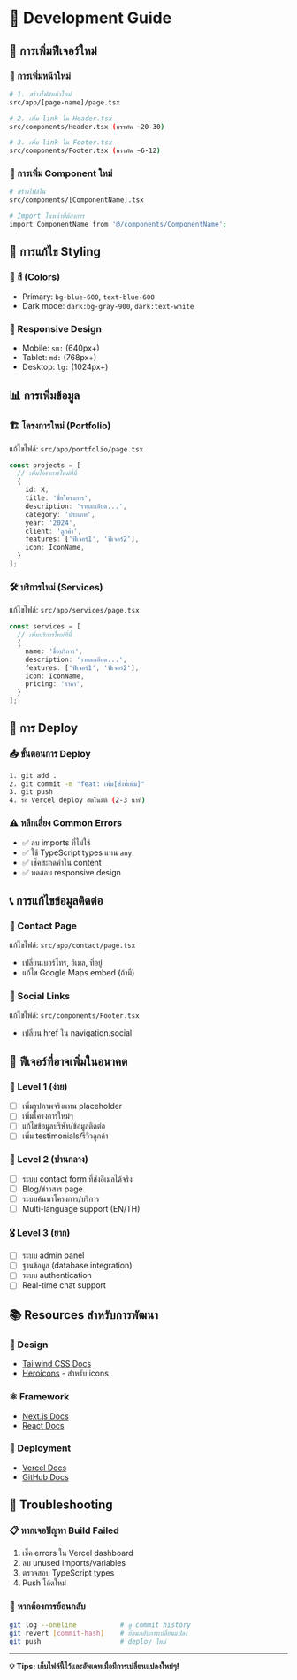 # 📖 Development Guide

## 🚀 การเพิ่มฟีเจอร์ใหม่

### 📄 การเพิ่มหน้าใหม่
```bash
# 1. สร้างไฟล์หน้าใหม่
src/app/[page-name]/page.tsx

# 2. เพิ่ม link ใน Header.tsx
src/components/Header.tsx (บรรทัด ~20-30)

# 3. เพิ่ม link ใน Footer.tsx  
src/components/Footer.tsx (บรรทัด ~6-12)
```

### 🧩 การเพิ่ม Component ใหม่
```bash
# สร้างไฟล์ใน
src/components/[ComponentName].tsx

# Import ในหน้าที่ต้องการ
import ComponentName from '@/components/ComponentName';
```

## 🎨 การแก้ไข Styling

### 🌈 สี (Colors)
- Primary: `bg-blue-600`, `text-blue-600`
- Dark mode: `dark:bg-gray-900`, `dark:text-white`

### 📱 Responsive Design
- Mobile: `sm:` (640px+)
- Tablet: `md:` (768px+)  
- Desktop: `lg:` (1024px+)

## 📊 การเพิ่มข้อมูล

### 🏗️ โครงการใหม่ (Portfolio)
แก้ไขไฟล์: `src/app/portfolio/page.tsx`
```typescript
const projects = [
  // เพิ่มโครงการใหม่ที่นี่
  {
    id: X,
    title: 'ชื่อโครงการ',
    description: 'รายละเอียด...',
    category: 'ประเภท',
    year: '2024',
    client: 'ลูกค้า',
    features: ['ฟีเจอร์1', 'ฟีเจอร์2'],
    icon: IconName,
  }
];
```

### 🛠️ บริการใหม่ (Services)
แก้ไขไฟล์: `src/app/services/page.tsx`
```typescript
const services = [
  // เพิ่มบริการใหม่ที่นี่
  {
    name: 'ชื่อบริการ',
    description: 'รายละเอียด...',
    features: ['ฟีเจอร์1', 'ฟีเจอร์2'],
    icon: IconName,
    pricing: 'ราคา',
  }
];
```

## 🔧 การ Deploy

### 📤 ขั้นตอนการ Deploy
```bash
1. git add .
2. git commit -m "feat: เพิ่ม[สิ่งที่เพิ่ม]"
3. git push
4. รอ Vercel deploy อัตโนมัติ (2-3 นาที)
```

### ⚠️ หลีกเลี่ยง Common Errors
- ✅ ลบ imports ที่ไม่ใช้
- ✅ ใช้ TypeScript types แทน `any`
- ✅ เช็คสะกดคำใน content
- ✅ ทดสอบ responsive design

## 📞 การแก้ไขข้อมูลติดต่อ

### 📧 Contact Page
แก้ไขไฟล์: `src/app/contact/page.tsx`
- เปลี่ยนเบอร์โทร, อีเมล, ที่อยู่
- แก้ไข Google Maps embed (ถ้ามี)

### 📱 Social Links  
แก้ไขไฟล์: `src/components/Footer.tsx`
- เปลี่ยน href ใน navigation.social

## 🎯 ฟีเจอร์ที่อาจเพิ่มในอนาคต

### 🌟 Level 1 (ง่าย)
- [ ] เพิ่มรูปภาพจริงแทน placeholder
- [ ] เพิ่มโครงการใหม่ๆ 
- [ ] แก้ไขข้อมูลบริษัท/ข้อมูลติดต่อ
- [ ] เพิ่ม testimonials/รีวิวลูกค้า

### 🚀 Level 2 (ปานกลาง)
- [ ] ระบบ contact form ที่ส่งอีเมลได้จริง
- [ ] Blog/ข่าวสาร page
- [ ] ระบบค้นหาโครงการ/บริการ
- [ ] Multi-language support (EN/TH)

### 🎖️ Level 3 (ยาก)  
- [ ] ระบบ admin panel
- [ ] ฐานข้อมูล (database integration)
- [ ] ระบบ authentication
- [ ] Real-time chat support

## 📚 Resources สำหรับการพัฒนา

### 🎨 Design
- [Tailwind CSS Docs](https://tailwindcss.com/docs)
- [Heroicons](https://heroicons.com/) - สำหรับ icons

### ⚛️ Framework
- [Next.js Docs](https://nextjs.org/docs)
- [React Docs](https://react.dev/)

### 🚀 Deployment
- [Vercel Docs](https://vercel.com/docs)
- [GitHub Docs](https://docs.github.com/)

## 🐛 Troubleshooting

### 📋 หากเจอปัญหา Build Failed
1. เช็ค errors ใน Vercel dashboard
2. ลบ unused imports/variables
3. ตรวจสอบ TypeScript types
4. Push โค้ดใหม่

### 🔄 หากต้องการย้อนกลับ
```bash
git log --oneline           # ดู commit history
git revert [commit-hash]    # ย้อนกลับการเปลี่ยนแปลง
git push                    # deploy ใหม่
```

---

**💡 Tips: เก็บไฟล์นี้ไว้และอัพเดทเมื่อมีการเปลี่ยนแปลงใหม่ๆ!** 